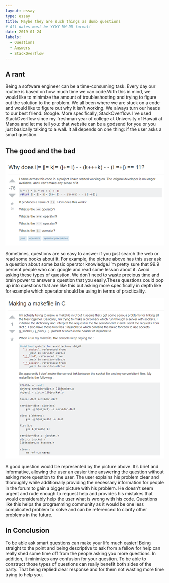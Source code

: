 ```yaml
---
layout: essay
type: essay
title: Maybe they are such things as dumb questions
# All dates must be YYYY-MM-DD format!
date: 2019-01-24
labels:
  - Questions
  - Answers
  - StackOverflow
---
```


## A rant
Being a software engineer can be a time-consuming task. Every day our routine is based on how much time we can code.With this in mind, we would like to minimize the amount of troubleshooting and trying to figure out the solution to the problem. We all been where we are stuck on a code and would like to figure out why it isn't working. We always turn our heads to our best friend: Google. More specifically, StackOverflow. I've used StackOverflow since my freshman year of college at University of Hawaii at Manoa and let me tell you: that website can be a godsend for you or you just basically talking to a wall. It all depends on one thing: if the user asks a smart question.

## The good and the bad

<img class="ui  floated image" src="../images/bad.PNG">

Sometimes, questions are so easy to answer if you just search the web or read some books about it. For example, the picture above has this user ask a question about some basic operator knowledge.I’m pretty sure that 99.9 percent people who can google and read some lesson about it. Avoid asking these types of question. We don’t need to waste precious time and brain power to answer a question that you easily.These questions could pop up into questions that are like this but asking more specifically in depth like for example which operator should be using in terms of practicality. 

<img class="ui  floated image" src="../images/good.PNG">

A good question would be represented by the picture above. It’s brief and informative, allowing the user an easier time answering the question without asking more question to the user. The user explains his problem clear and thoroughly while additionally providing the necessary information for people in the forum to gain a bigger picture with his problem. He doesn’t seem urgent and rude enough to request help and provides his mistakes that would considerably help the user what is wrong with his code. Questions like this helps the programming community as it would be one less complicated problem to solve and can be referenced to clarify other problems in the future. 

## In Conclusion
To be able ask smart questions can make your life much easier! Being straight to the point and being descriptive to ask from a fellow for help can really shed some time off from the people asking you more questions. In addition, it minimizes any confusion for your question. To be able to construct those types of questions can really benefit both sides of the party. That being replied clear response and for them not wasting more time trying to help you.
